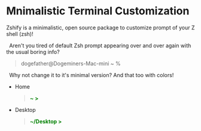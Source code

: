# Mnimalistic Terminal Customization

Zshify is a minimalistic, open source package to customize prompt of your Z shell (zsh)!

&nbsp;&nbsp;Aren't you tired of default Zsh prompt appearing over and over again with the usual boring info?

> dogefather@Dogeminers-Mac-mini ~ %

&nbsp;&nbsp;Why not change it to it's minimal version? And that too with colors!

- Home
  > **<p style="color:green">~ ></p>**
- Desktop
  > **<p style="color:green">~/Desktop ></p>**
